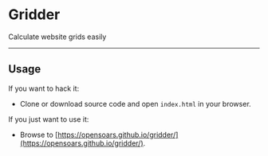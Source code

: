Gridder
=======

Calculate website grids easily


---


## Usage

If you want to hack it:

* Clone or download source code and open `index.html` in your browser.

If you just want to use it:

* Browse to [https://opensoars.github.io/gridder/](https://opensoars.github.io/gridder/).